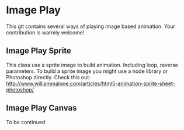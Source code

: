 # Image Play

This git contains several ways of playing image based animation. Your contribution is warmly welcome!

## Image Play Sprite
This class use a sprite image to build animation. Including loop, reverse parameters. To build a sprite image
you might use a node library or Photoshop directly. Check this out: http://www.williammalone.com/articles/html5-animation-sprite-sheet-photoshop/

## Image Play Canvas
To be continued

